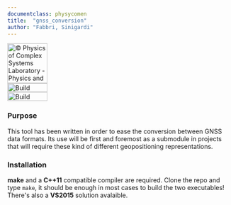 ```yaml
---
documentclass: physycomen
title:  "gnss_conversion"
author: "Fabbri, Sinigardi"
---
```


<a href="http://www.physycom.unibo.it"> 
<div class="image">
<img src="https://cdn.rawgit.com/physycom/templates/697b327d/logo_unibo.png" width="90" height="90" alt="© Physics of Complex Systems Laboratory - Physics and Astronomy Department - University of Bologna"> 
</div>
</a>
<a href="https://travis-ci.org/physycom/gnss_conversion"> 
<div class="image">
<img src="https://travis-ci.org/physycom/gnss_conversion.svg?branch=master" width="90" height="20" alt="Build Status"> 
</div>
</a>
<a href="https://ci.appveyor.com/project/cenit/gnss-conversion"> 
<div class="image">
<img src="https://ci.appveyor.com/api/projects/status/r4mivfhqgo300c99?svg=true" width="90" height="20" alt="Build Status"> 
</div>
</a>


### Purpose
This tool has been written in order to ease the conversion between GNSS data formats. Its use will be first and foremost as a submodule in projects that will require these kind of different geopositioning representations.

### Installation
**make** and a **C++11** compatible compiler are required. Clone the repo and type ``make``, it should be enough in most cases to build the two executables!   
There's also a **VS2015** solution avalaible.   



